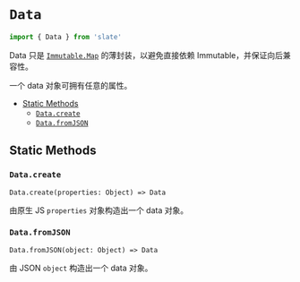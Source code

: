 
# `Data`

```js
import { Data } from 'slate'
```

Data 只是 [`Immutable.Map`](https://facebook.github.io/immutable-js/docs/#/Map) 的薄封装，以避免直接依赖 Immutable，并保证向后兼容性。

一个 data 对象可拥有任意的属性。

- [Static Methods](#static-methods)
  - [`Data.create`](#datacreate)
  - [`Data.fromJSON`](#datafromjson)


## Static Methods

### `Data.create`
`Data.create(properties: Object) => Data`

由原生 JS `properties` 对象构造出一个 data 对象。

### `Data.fromJSON`
`Data.fromJSON(object: Object) => Data`

由 JSON `object` 构造出一个 data 对象。
